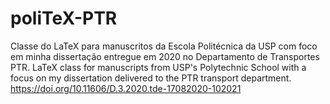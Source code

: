 # poliTeX-PTR
Classe do LaTeX para manuscritos da Escola Politécnica da USP com foco em minha dissertação entregue em 2020 no Departamento de Transportes PTR.
LaTeX class for manuscripts from USP's Polytechnic School with a focus on my dissertation delivered to the PTR transport department.
https://doi.org/10.11606/D.3.2020.tde-17082020-102021
